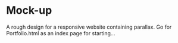 # Mock-up
A rough design for a responsive website containing  parallax.
Go for Portfolio.html as an index page for starting...
